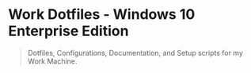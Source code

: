# Work Dotfiles - Windows 10 Enterprise Edition

> Dotfiles, Configurations, Documentation, and Setup scripts for my Work Machine.



